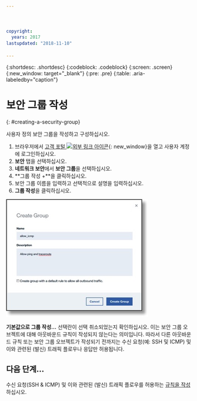 ```yaml
---



copyright:
  years: 2017
lastupdated: "2018-11-10"

---
```


{:shortdesc: .shortdesc}
{:codeblock: .codeblock}
{:screen: .screen}
{:new_window: target="_blank"}
{:pre: .pre}
{:table: .aria-labeledby="caption"}

# 보안 그룹 작성
{: #creating-a-security-group}

사용자 정의 보안 그룹을 작성하고 구성하십시오.

1. 브라우저에서 [고객 포털 ![외부 링크 아이콘](../../icons/launch-glyph.svg "외부 링크 아이콘")](https://control.softlayer.com/){: new_window}을 열고 사용자 계정에 로그인하십시오.
2.	**보안** 탭을 선택하십시오.
3. **네트워크 보안**에서 **보안 그룹**을 선택하십시오.
4.	**그룹 작성 +**을 클릭하십시오.
5.	보안 그룹 이름을 입력하고 선택적으로 설명을 입력하십시오.
6. **그룹 작성**을 클릭하십시오.

![보안 그룹 작성](./images/create_sg.jpg)

**기본값으로 그룹 작성…** 선택란이 선택 취소되었는지 확인하십시오. 이는 보안 그룹 오브젝트에 대해 아웃바운드 규칙이 작성되지 않는다는 의미입니다. 따라서 다른 아웃바운드 규칙 또는 보안 그룹 오브젝트가 작성되기 전까지는 수신 요청(예: SSH 및 ICMP) 및 이와 관련된 (발신) 트래픽 플로우나 응답만 허용됩니다.

## 다음 단계...
수신 요청(SSH & ICMP) 및 이와 관련된 (발신) 트래픽 플로우를 허용하는 [규칙을 작성](/docs/infrastructure/security-groups?topic=security-groups-creating-a-new-rule)하십시오.  
